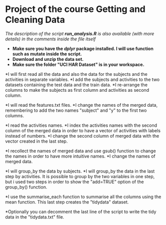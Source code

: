 # Project of the course Getting and Cleaning Data

*The description of the script **run_analysis.R** is also available (with more details) in the comments inside the file itself*

* **Make sure you have the *dplyr* package installed. I will use function such as mutate inside the script.**
* **Download and unzip the data set.**
* **Make sure the folder "UCI HAR Dataset" is in your workspace.**

*I will first read all the data and also the data for the subjects and the activities in separate variables.
*I add the subjects and activities to the two datasets containing the test data and the train data.
*I re-arrange the columns to make the subjects as first column and activities as second column.

*I will read the features.txt files.
*I change the names of the merged data, remembering to add the two names "subject" and "y" to the first two columns.

*I read the activities names.
*I index the activities names with the second column of the merged data in order to have a vector of activities with labels instead of numbers.
*I change the second column of merged data with the vector created in the last step.

*I recollect the names of merged data and use gsub() function to change the names in order to have more intuitive names.
*I change the names of merged data.

*I will group_by the data by subjects.
*I will group_by the data in the last step by activities. It is possible to group by the two variables in one step, but i used two steps in order to show the "add=TRUE" option of the group_by() function.

*I use the summarise_each function to summarise all the columns using the mean function. This last step creates the "tidydata" dataset.

*Optionally you can decomment the last line of the script to write the tidy data in the "tidydata.txt" file.
